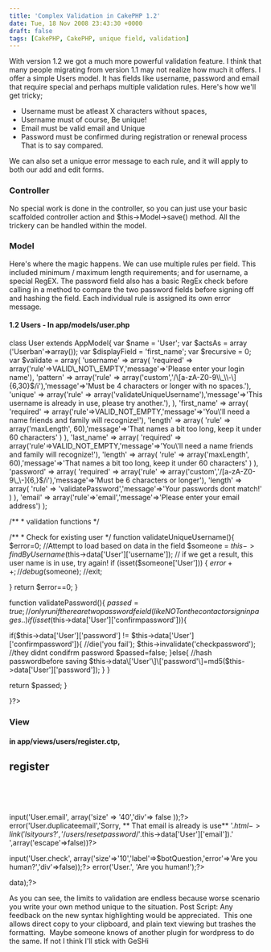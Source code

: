 ```yaml
---
title: 'Complex Validation in CakePHP 1.2'
date: Tue, 18 Nov 2008 23:43:30 +0000
draft: false
tags: [CakePHP, CakePHP, unique field, validation]
---
```


With version 1.2 we got a much more powerful validation feature. I think that many people migrating from version 1.1 may not realize how much it offers. I offer a simple Users model. It has fields like username, password and email that require special and perhaps multiple validation rules. Here's how we'll get tricky;

*   Username must be atleast X characters without spaces,
*   Username must of course, Be unique!
*   Email must be valid email and Unique
*   Password must be confirmed during registration or renewal process That is to say compared.

We can also set a unique error message to each rule, and it will apply to both our add and edit forms.

### Controller

No special work is done in the controller, so you can just use your basic scaffolded controller action and $this->Model->save() method. All the trickery can be handled within the model.

### Model

Here's where the magic happens. We can use multiple rules per field. This included minimum / maximum length requirements; and for username, a special RegEX. The password field also has a basic RegEx check before calling in a method to compare the two password fields before signing off and hashing the field. Each individual rule is assigned its own error message.

#### 1.2 Users - In app/models/user.php

 class User extends AppModel{
var $name = 'User';
var $actsAs = array ('Userban'=>array());
var $displayField = 'first_name';
var $recursive = 0;
var $validate = array(
'username' => array(
'required' => array('rule'=>VALID\_NOT\_EMPTY,'message'=>'Please enter your login name'),
'pattern' => array('rule' => array('custom','/\[a-zA-Z0-9\\_\\-\]{6,30}$/i'),'message'=>'Must be 4 characters or longer with no spaces.'),
'unique' => array('rule' => array('validateUniqueUsername'),'message'=>'This username is already in use, please try another.'),
),
'first_name' => array(
'required' => array('rule'=>VALID\_NOT\_EMPTY,'message'=>'You\\'ll need a name friends and family will recognize!'),
'length' => array( 'rule' => array('maxLength', 60),'message'=>'That names a bit too long, keep it under 60 characters' )
),
'last_name' => array(
'required' => array('rule'=>VALID\_NOT\_EMPTY,'message'=>'You\\'ll need a name friends and family will recognize!'),
'length' => array( 'rule' => array('maxLength', 60),'message'=>'That names a bit too long, keep it under 60 characters' )
),
'password' => array(
'required' => array('rule' => array('custom','/\[a-zA-Z0-9\\_\\-\]{6,}$/i'),'message'=>'Must be 6 characters or longer'),
'length' => array( 'rule' => 'validatePassword','message'=>'Your passwords dont match!' )
),
'email' => array('rule'=>'email','message'=>'Please enter your email address')
);

/\*\*
\* validation functions
\*/

/\*\*
\* Check for existing user
*/
function validateUniqueUsername(){
$error=0;
//Attempt to load based on data in the field
$someone = $this->findByUsername($this->data\['User'\]\['username'\]);
// if we get a result, this user name is in use, try again!
if (isset($someone\['User'\]))
{
$error++;
//debug($someone);
//exit;

}
return $error==0;
}

function validatePassword(){
$passed=true;
//only run if there are two password feield (like NOT on the contact or signin pages..)
if(isset($this->data\['User'\]\['confirmpassword'\])){

if($this->data\['User'\]\['password'\] != $this->data\['User'\]\['confirmpassword'\]){
//die('you fail');
$this->invalidate('checkpassword');
//they didnt condifrm password
$passed=false;
}else{
//hash passwordbefore saving
$this->data\['User'\]\['password'\]=md5($this->data\['User'\]\['password'\]);
}
}

return $passed;
}

}?>

### View

#### in app/views/users/register.ctp,

register
--------

 

 

input('User.email', array('size' => '40','div'=> false ));?>
error('User.duplicateemail','Sorry, ** That email is already is use**
'.$html->link('Is it yours?','/users/resetpassword/'.$this->data\['User'\]\['email'\]).' ',array('escape'=>false))?>

input('User.check', array('size'=>'10','label'=>$botQuestion,'error'=>'Are you human?','div'=>false));?>
error('User.', 'Are you human!');?>

data);?>

As you can see, the limits to validation are endless because worse scenario you write your own method unique to the situation. Post Script: Any feedback on the new syntax highlighting would be appreciated.  This one allows direct copy to your clipboard, and plain text viewing but trashes the formatting.  Maybe someone knows of another plugin for wordpress to do the same. If not I think I'll stick with GeSHi
